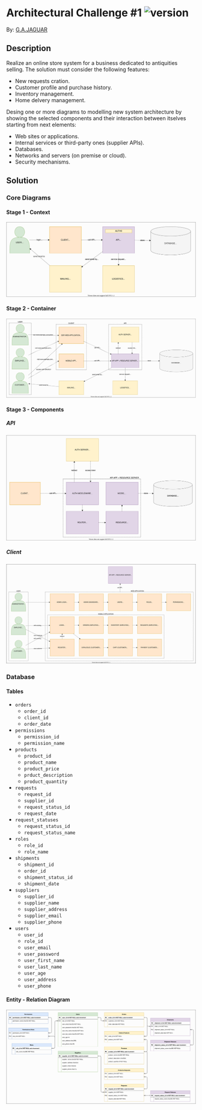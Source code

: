 # Architectural Challenge #1 ![version](https://img.shields.io/github/v/tag/gajaguar/architectural-challenge-1?label=version&logo=github)

By: [G.A.JAGUAR](https://github.com/gajaguar)

## Description

Realize an online store system for a business dedicated to antiquities selling.
The solution must consider the following features:

- New requests cration.
- Customer profile and purchase history.
- Inventory management.
- Home delvery management.

Desing one or more diagrams to modelling new system architecture by showing the
selected components and their interaction between itselves starting from next
elements:

- Web sites or applications.
- Internal services or third-party ones (supplier APIs).
- Databases.
- Networks and servers (on premise or cloud).
- Security mechanisms.

## Solution

### Core Diagrams

#### Stage 1 - Context

![context](assets/context.svg)

#### Stage 2 - Container

![container](assets/container.svg)

#### Stage 3 - Components

##### API

![api](assets/components-api.svg)

##### Client

![client](assets/components-client.svg)

### Database

#### Tables

- `orders`
  - `order_id`
  - `client_id`
  - `order_date`
- `permissions`
  - `permission_id`
  - `permission_name`
- `products`
  - `product_id`
  - `product_name`
  - `product_price`
  - `prduct_description`
  - `product_quantity`
- `requests`
  - `request_id`
  - `supplier_id`
  - `request_status_id`
  - `request_date`
- `request_statuses`
  - `request_status_id`
  - `request_status_name`
- `roles`
  - `role_id`
  - `role_name`
- `shipments`
  - `shipment_id`
  - `order_id`
  - `shipment_status_id`
  - `shipment_date`
- `suppliers`
  - `supplier_id`
  - `supplier_name`
  - `supplier_address`
  - `supplier_email`
  - `supplier_phone`
- `users`
  - `user_id`
  - `role_id`
  - `user_email`
  - `user_password`
  - `user_first_name`
  - `user_last_name`
  - `user_age`
  - `user_address`
  - `user_phone`

#### Entity - Relation Diagram

![entity-relation](assets/database-entity-relation.svg)
